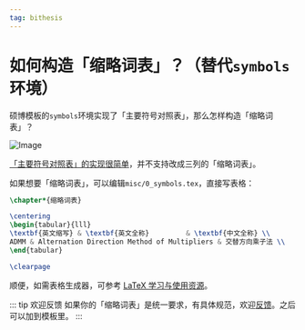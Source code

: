 ```yaml
---
tag: bithesis
---
```


# 如何构造「缩略词表」？（替代`symbols`环境）

<!-- https://github.com/BITNP/BIThesis/discussions/574 -->

硕博模板的`symbols`环境实现了「主要符号对照表」，那么怎样构造「缩略词表」？

![Image](https://github.com/user-attachments/assets/4946b8c8-c703-4ba0-8fe4-f377957bd714)

[「主要符号对照表」的实现很简单](https://github.com/BITNP/BIThesis/blob/eb2b93d358eda69cbdb0e6dced1d80c53d8958b4/bithesis.dtx#L3318-L3347)，并不支持改成三列的「缩略词表」。

如果想要「缩略词表」，可以编辑`misc/0_symbols.tex`，直接写表格：

```latex
\chapter*{缩略词表}

\centering
\begin{tabular}{lll}
\textbf{英文缩写} & \textbf{英文全称}         & \textbf{中文全称} \\
ADMM & Alternation Direction Method of Multipliers & 交替方向乘子法 \\
\end{tabular}

\clearpage
```

顺便，如需表格生成器，可参考 [LaTeX 学习与使用资源](../guide/resources.md#基础)。

::: tip 欢迎反馈
如果你的「缩略词表」是统一要求，有具体规范，欢迎[反馈](https://github.com/BITNP/BIThesis/issues/new)。之后可以加到模板里。
:::

